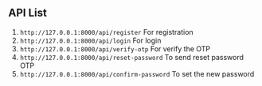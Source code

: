 ## API List

1. `http://127.0.0.1:8000/api/register` For registration
2. `http://127.0.0.1:8000/api/login` For login
3. `http://127.0.0.1:8000/api/verify-otp` For verify the OTP
4. `http://127.0.0.1:8000/api/reset-password` To send reset password OTP
5. `http://127.0.0.1:8000/api/confirm-password` To set the new password
